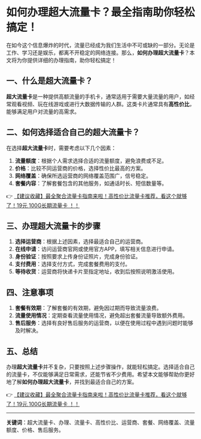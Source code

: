 # 如何办理超大流量卡？最全指南助你轻松搞定！

在如今这个信息爆炸的时代，流量已经成为我们生活中不可或缺的一部分。无论是工作、学习还是娱乐，都离不开稳定的网络连接。那么，**如何办理超大流量卡**？本文将为你提供详细的办理指南，助你轻松搞定！

## 一、什么是超大流量卡？

**超大流量卡**是一种提供高额流量的手机卡，通常适用于需要大量流量的用户，如经常观看视频、玩在线游戏或进行大数据传输的人群。这类卡片通常具有**高性价比**，能够满足用户对流量的高需求。

## 二、如何选择适合自己的超大流量卡？

在选择**超大流量卡**时，需要考虑以下几个因素：

1. **流量额度**：根据个人需求选择合适的流量额度，避免浪费或不足。
2. **价格**：比较不同运营商的价格，选择性价比最高的方案。
3. **网络覆盖**：确保所选运营商的网络覆盖范围广，信号稳定。
4. **套餐内容**：了解套餐包含的其他服务，如通话时长、短信数量等。

👉 [【建议收藏】最全聚合流量卡指南来啦！高性价比流量卡推荐，看这个就够了！19元 100G长期流量卡 ！！](https://bit.ly/Liuliangka)

## 三、办理超大流量卡的步骤

1. **选择运营商**：根据上述因素，选择最适合自己的运营商。
2. **在线申请**：访问运营商官网或使用官方APP，填写相关信息进行申请。
3. **身份验证**：按照要求上传身份证照片，完成身份验证。
4. **支付费用**：选择支付方式，完成套餐费用的支付。
5. **等待收货**：运营商将快递卡片至指定地址，收到后按照说明激活使用。

## 四、注意事项

1. **套餐有效期**：了解套餐的有效期，避免因过期而导致流量浪费。
2. **流量使用情况**：定期查看流量使用情况，避免超出套餐流量导致额外费用。
3. **售后服务**：选择有良好售后服务的运营商，以便在使用过程中遇到问题时能够及时解决。

## 五、总结

办理**超大流量卡**并不复杂，只要按照上述步骤操作，就能轻松搞定。选择适合自己的流量卡，不仅能够满足日常需求，还能节省不少费用。希望本文能够帮助你更好地了解**如何办理超大流量卡**，并找到最适合自己的方案。

👉 [【建议收藏】最全聚合流量卡指南来啦！高性价比流量卡推荐，看这个就够了！19元 100G长期流量卡 ！！](https://bit.ly/Liuliangka)

---

**关键词**：超大流量卡、办理、流量卡、高性价比、运营商、套餐、网络覆盖、流量额度、价格、售后服务。